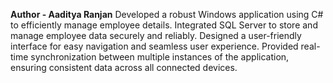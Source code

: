 **Author - Aaditya Ranjan**
Developed a robust Windows application using C# to efficiently manage employee details.
Integrated SQL Server to store and manage employee data securely and reliably.
Designed a user-friendly interface for easy navigation and seamless user experience.
Provided real-time synchronization between multiple instances of the application, ensuring consistent data across all connected devices.
